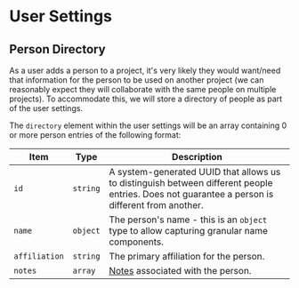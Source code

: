 # User Settings

## Person Directory

As a user adds a person to a project, it's very likely they would want/need that information for the person to be used on another project (we can reasonably expect they will collaborate with the same people on multiple projects). To accommodate this, we will store a directory of people as part of the user settings.

The `directory` element within the user settings will be an array containing 0 or more person entries of the following format:

| Item          | Type     | Description                                                                                                                                    |
| ------------- | -------- | ---------------------------------------------------------------------------------------------------------------------------------------------- |
| `id`          | `string` | A system-generated UUID that allows us to distinguish between different people entries. Does not guarantee a person is different from another. |
| `name`        | `object` | The person's name - this is an `object` type to allow capturing granular name components.                                                      |
| `affiliation` | `string` | The primary affiliation for the person.                                                                                                        |
| `notes`       | `array`  | [Notes](Notes.md) associated with the person.                                                                                                  |
